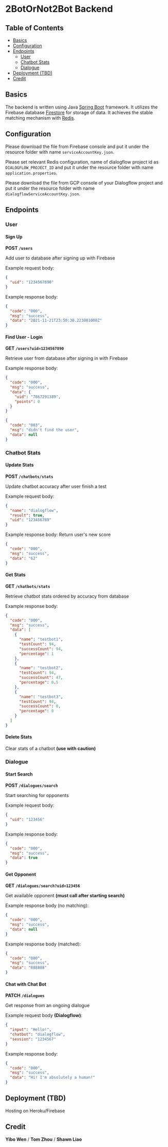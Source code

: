 # 2BotOrNot2Bot Backend

##  Table of Contents
- [Basics](#basics)
- [Configuration](#configuration)
- [Endpoints](#endpoints)
    - [User](#user)
    - [Chatbot Stats](#chatbot-stats)
    - [Dialogue](#dialogue)
- [Deployment (TBD)](#deployment-tbd)
- [Credit](#credit)

## Basics
The backend is written using Java [Spring Boot](https://spring.io/projects/spring-boot) framework.
It utilizes the Firebase database [Firestore](https://firebase.google.com/docs/firestore) for storage of data.
It achieves the stable matching mechanism with [Redis](https://redis.io/).

## Configuration
Please download the file from Firebase console and put it under the resource folder with name `serviceAccountKey.json`.

Please set relevant Redis configuration, name of dialogflow project id as `DIALOGFLOW_PROJECT_ID` and put it under the 
resource folder with name `application.properties`.

Please download the file from GCP console of your Dialogflow project and put it under the resource folder with 
name `dialogflowServiceAccountKey.json`.

## Endpoints

### User
#### Sign Up

**POST `/users`**

Add user to database after signing up with Firebase

Example request body:
```json
{
  "uid": "1234567890"
}
```

Example response body:
```json
{
  "code": "000",
  "msg": "success",
  "data": "2021-11-21T23:50:30.223001000Z"
}
```

#### Find User - Login

**GET `/users?uid=1234567890`**

Retrieve user from database after signing in with Firebase

Example response body:
```json
{
  "code": "000",
  "msg": "success",
  "data": {
    "uid": "7867291389",
    "points": 0
  }
}
```
```json
{
  "code": "003",
  "msg": "didn't find the user",
  "data": null
}
```


### Chatbot Stats
#### Update Stats

**POST `/chatbots/stats`**

Update chatbot accuracy after user finish a test

Example request body:

[comment]: <> (修改请求参数，如果result是true，用户加分，chatbot减分。如果为false，用户减分，chatbot加分)

```json
{
  "name": "dialogflow",
  "result": true,
  "uid": "123456789"
}
```

Example response body:
Return user's new score
```json
{
  "code": "000",
  "msg": "success",
  "data": "62"
}
```

#### Get Stats

**GET `/chatbots/stats`**

Retrieve chatbot stats ordered by accuracy from database

Example response body:
```json
{
  "code": "000",
  "msg": "success",
  "data": [
    {
      "name": "testbot1",
      "testCount": 94,
      "successCount": 94,
      "percentage": 1
    },
    {
      "name": "testbot2",
      "testCount": 94,
      "successCount": 47,
      "percentage": 0.5
    },
    {
      "name": "testbot3",
      "testCount": 94,
      "successCount": 0,
      "percentage": 0
    }
  ]
}
```

#### Delete Stats
Clear stats of a chatbot **(use with caution)**

### Dialogue
#### Start Search

**POST `/dialogues/search`**

Start searching for opponents

Example request body:
```json
{
  "uid": "123456"
}
```

Example response body:
```json
{
  "code": "000",
  "msg": "success",
  "data": true
}
```

#### Get Opponent

**GET `/dialogues/search?uid=123456`**

Get available opponent **(must call after starting search)**

Example response body (no matching):
```json
{
  "code": "000",
  "msg": "success",
  "data": null
}
```

Example response body (matched):
```json
{
  "code": "000",
  "msg": "success",
  "data": "888888"
}
```

[comment]: <> (#### ~~Start Dialogue~~ &#40;Probably unnecessary&#41;)

[comment]: <> (**POST `/dialogues`**)

[comment]: <> (Start a new dialogue)

#### Chat with Chat Bot

**PATCH `/dialogues`**

Get response from an ongoing dialogue

Example request body **(Dialogflow)**:
```json
{
  "input": "Hello!",
  "chatbot": "dialogflow",
  "session": "1234567"
}
```

Example response body:
```json
{
  "code": "000",
  "msg": "success",
  "data": "Hi! I'm absolutely a human!"
}
```

## Deployment (TBD)
Hosting on Heroku/Firebase

## Credit
**Yibo Wen** /
**Tom Zhou** /
**Shawn Liao**
